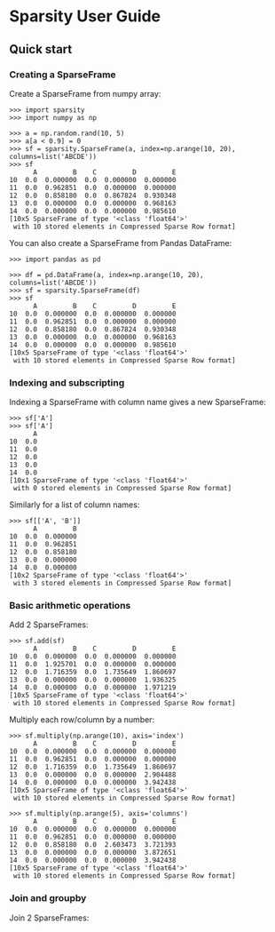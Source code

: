 # Sparsity User Guide

## Quick start

### Creating a SparseFrame

Create a SparseFrame from numpy array:
```pydocstring
>>> import sparsity
>>> import numpy as np

>>> a = np.random.rand(10, 5)
>>> a[a < 0.9] = 0
>>> sf = sparsity.SparseFrame(a, index=np.arange(10, 20), columns=list('ABCDE'))
>>> sf
      A         B    C         D         E
10  0.0  0.000000  0.0  0.000000  0.000000
11  0.0  0.962851  0.0  0.000000  0.000000
12  0.0  0.858180  0.0  0.867824  0.930348
13  0.0  0.000000  0.0  0.000000  0.968163
14  0.0  0.000000  0.0  0.000000  0.985610
[10x5 SparseFrame of type '<class 'float64'>' 
 with 10 stored elements in Compressed Sparse Row format]
```

You can also create a SparseFrame from Pandas DataFrame:
```pydocstring
>>> import pandas as pd

>>> df = pd.DataFrame(a, index=np.arange(10, 20), columns=list('ABCDE'))
>>> sf = sparsity.SparseFrame(df)
>>> sf
      A         B    C         D         E
10  0.0  0.000000  0.0  0.000000  0.000000
11  0.0  0.962851  0.0  0.000000  0.000000
12  0.0  0.858180  0.0  0.867824  0.930348
13  0.0  0.000000  0.0  0.000000  0.968163
14  0.0  0.000000  0.0  0.000000  0.985610
[10x5 SparseFrame of type '<class 'float64'>' 
 with 10 stored elements in Compressed Sparse Row format]
```

### Indexing and subscripting

Indexing a SparseFrame with column name gives a new SparseFrame:
```pydocstring
>>> sf['A']
>>> sf['A']
      A
10  0.0
11  0.0
12  0.0
13  0.0
14  0.0
[10x1 SparseFrame of type '<class 'float64'>' 
 with 0 stored elements in Compressed Sparse Row format]
```

Similarly for a list of column names:
```pydocstring
>>> sf[['A', 'B']]
      A         B
10  0.0  0.000000
11  0.0  0.962851
12  0.0  0.858180
13  0.0  0.000000
14  0.0  0.000000
[10x2 SparseFrame of type '<class 'float64'>' 
 with 3 stored elements in Compressed Sparse Row format]
```

### Basic arithmetic operations

Add 2 SparseFrames:
```pydocstring
>>> sf.add(sf)
      A         B    C         D         E
10  0.0  0.000000  0.0  0.000000  0.000000
11  0.0  1.925701  0.0  0.000000  0.000000
12  0.0  1.716359  0.0  1.735649  1.860697
13  0.0  0.000000  0.0  0.000000  1.936325
14  0.0  0.000000  0.0  0.000000  1.971219
[10x5 SparseFrame of type '<class 'float64'>' 
 with 10 stored elements in Compressed Sparse Row format]
```

Multiply each row/column by a number:
```pydocstring
>>> sf.multiply(np.arange(10), axis='index')
      A         B    C         D         E
10  0.0  0.000000  0.0  0.000000  0.000000
11  0.0  0.962851  0.0  0.000000  0.000000
12  0.0  1.716359  0.0  1.735649  1.860697
13  0.0  0.000000  0.0  0.000000  2.904488
14  0.0  0.000000  0.0  0.000000  3.942438
[10x5 SparseFrame of type '<class 'float64'>' 
 with 10 stored elements in Compressed Sparse Row format]

>>> sf.multiply(np.arange(5), axis='columns')
      A         B    C         D         E
10  0.0  0.000000  0.0  0.000000  0.000000
11  0.0  0.962851  0.0  0.000000  0.000000
12  0.0  0.858180  0.0  2.603473  3.721393
13  0.0  0.000000  0.0  0.000000  3.872651
14  0.0  0.000000  0.0  0.000000  3.942438
[10x5 SparseFrame of type '<class 'float64'>' 
 with 10 stored elements in Compressed Sparse Row format]
```

### Join and groupby

Join 2 SparseFrames:
```pydocstring

```